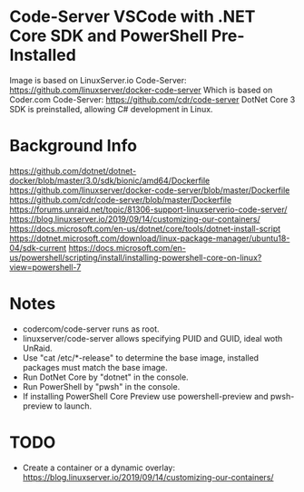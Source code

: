 # Code-Server VSCode with .NET Core SDK and PowerShell Pre-Installed
Image is based on LinuxServer.io Code-Server: https://github.com/linuxserver/docker-code-server
Which is based on Coder.com Code-Server: https://github.com/cdr/code-server
DotNet Core 3 SDK is preinstalled, allowing C# development in Linux.

# Background Info
https://github.com/dotnet/dotnet-docker/blob/master/3.0/sdk/bionic/amd64/Dockerfile
https://github.com/linuxserver/docker-code-server/blob/master/Dockerfile
https://github.com/cdr/code-server/blob/master/Dockerfile
https://forums.unraid.net/topic/81306-support-linuxserverio-code-server/
https://blog.linuxserver.io/2019/09/14/customizing-our-containers/
https://docs.microsoft.com/en-us/dotnet/core/tools/dotnet-install-script
https://dotnet.microsoft.com/download/linux-package-manager/ubuntu18-04/sdk-current
https://docs.microsoft.com/en-us/powershell/scripting/install/installing-powershell-core-on-linux?view=powershell-7

# Notes
- codercom/code-server runs as root.
- linuxserver/code-server allows specifying PUID and GUID, ideal woth UnRaid.
- Use "cat /etc/*-release" to determine the base image, installed packages must match the base image.
- Run DotNet Core by "dotnet" in the console.
- Run PowerShell by "pwsh" in the console.
- If installing PowerShell Core Preview use powershell-preview and pwsh-preview to launch.

# TODO
- Create a container or a dynamic overlay: https://blog.linuxserver.io/2019/09/14/customizing-our-containers/